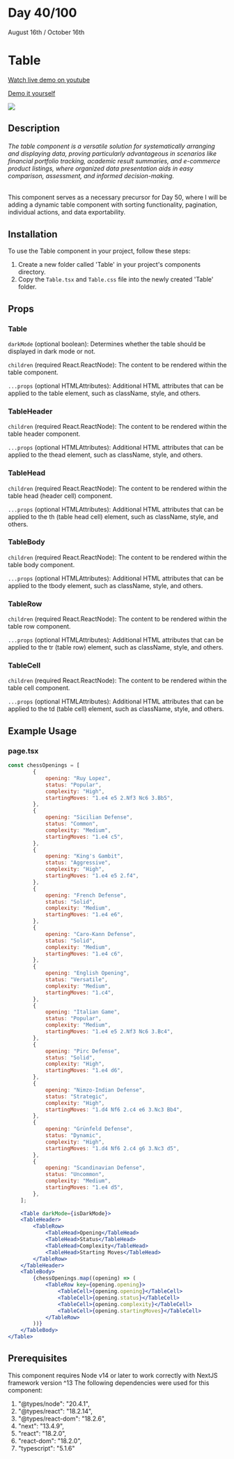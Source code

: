 # Day 40/100

August 16th / October 16th

# Table
<a href="https://youtu.be/VtWweL7ZNb0" target="_blank">Watch live demo on youtube</a>

<a href="https://100daysofcomponents.netlify.app/Table" target="_blank">Demo it yourself</a>

<a href="https://100daysofcomponents.netlify.app/Table" target="_blank"><img src="https://cdn.discordapp.com/attachments/715319623637270638/1141496528909905930/image.png"/></a>  

## Description 

###### The table component is a versatile solution for systematically arranging and displaying data, proving particularly advantageous in scenarios like financial portfolio tracking, academic result summaries, and e-commerce product listings, where organized data presentation aids in easy comparison, assessment, and informed decision-making.

This component serves as a necessary precursor for Day 50, where I will be adding a dynamic table component with sorting functionality, pagination, individual actions, and data exportability.

## Installation 

To use the Table component in your project, follow these steps:

1. Create a new folder called 'Table' in your project's components directory.
2. Copy the `Table.tsx` and `Table.css` file into the newly created 'Table' folder.

## Props 
### Table
`darkMode` (optional boolean): Determines whether the table should be displayed in dark mode or not.

`children` (required React.ReactNode): The content to be rendered within the table component.

`...props` (optional HTMLAttributes): Additional HTML attributes that can be applied to the table element, such as className, style, and others.

### TableHeader
`children` (required React.ReactNode): The content to be rendered within the table header component.

`...props` (optional HTMLAttributes): Additional HTML attributes that can be applied to the thead element, such as className, style, and others.

### TableHead
`children` (required React.ReactNode): The content to be rendered within the table head (header cell) component.

`...props` (optional HTMLAttributes): Additional HTML attributes that can be applied to the th (table head cell) element, such as className, style, and others.

### TableBody
`children` (required React.ReactNode): The content to be rendered within the table body component.

`...props` (optional HTMLAttributes): Additional HTML attributes that can be applied to the tbody element, such as className, style, and others.

### TableRow
`children` (required React.ReactNode): The content to be rendered within the table row component.

`...props` (optional HTMLAttributes): Additional HTML attributes that can be applied to the tr (table row) element, such as className, style, and others.

### TableCell
`children` (required React.ReactNode): The content to be rendered within the table cell component.

`...props` (optional HTMLAttributes): Additional HTML attributes that can be applied to the td (table cell) element, such as className, style, and others.

## Example Usage
### page.tsx
```jsx
const chessOpenings = [
        {
            opening: "Ruy Lopez",
            status: "Popular",
            complexity: "High",
            startingMoves: "1.e4 e5 2.Nf3 Nc6 3.Bb5",
        },
        {
            opening: "Sicilian Defense",
            status: "Common",
            complexity: "Medium",
            startingMoves: "1.e4 c5",
        },
        {
            opening: "King's Gambit",
            status: "Aggressive",
            complexity: "High",
            startingMoves: "1.e4 e5 2.f4",
        },
        {
            opening: "French Defense",
            status: "Solid",
            complexity: "Medium",
            startingMoves: "1.e4 e6",
        },
        {
            opening: "Caro-Kann Defense",
            status: "Solid",
            complexity: "Medium",
            startingMoves: "1.e4 c6",
        },
        {
            opening: "English Opening",
            status: "Versatile",
            complexity: "Medium",
            startingMoves: "1.c4",
        },
        {
            opening: "Italian Game",
            status: "Popular",
            complexity: "Medium",
            startingMoves: "1.e4 e5 2.Nf3 Nc6 3.Bc4",
        },
        {
            opening: "Pirc Defense",
            status: "Solid",
            complexity: "High",
            startingMoves: "1.e4 d6",
        },
        {
            opening: "Nimzo-Indian Defense",
            status: "Strategic",
            complexity: "High",
            startingMoves: "1.d4 Nf6 2.c4 e6 3.Nc3 Bb4",
        },
        {
            opening: "Grünfeld Defense",
            status: "Dynamic",
            complexity: "High",
            startingMoves: "1.d4 Nf6 2.c4 g6 3.Nc3 d5",
        },
        {
            opening: "Scandinavian Defense",
            status: "Uncommon",
            complexity: "Medium",
            startingMoves: "1.e4 d5",
        },
    ];
    
    <Table darkMode={isDarkMode}>
    <TableHeader>
        <TableRow>
            <TableHead>Opening</TableHead>
            <TableHead>Status</TableHead>
            <TableHead>Complexity</TableHead>
            <TableHead>Starting Moves</TableHead>
        </TableRow>
    </TableHeader>
    <TableBody>
        {chessOpenings.map((opening) => (
            <TableRow key={opening.opening}>
                <TableCell>{opening.opening}</TableCell>
                <TableCell>{opening.status}</TableCell>
                <TableCell>{opening.complexity}</TableCell>
                <TableCell>{opening.startingMoves}</TableCell>
            </TableRow>
        ))}
    </TableBody>
</Table>
```

## Prerequisites
This component requires Node v14 or later to work correctly with NextJS framework version ^13
The following dependencies were used for this component:
1. "@types/node": "20.4.1",
2. "@types/react": "18.2.14",
3. "@types/react-dom": "18.2.6",
4. "next": "13.4.9",
5. "react": "18.2.0",
6. "react-dom": "18.2.0",
7. "typescript": "5.1.6"

